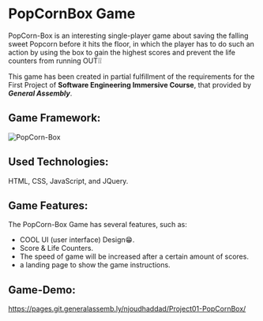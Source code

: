 # PopCornBox Game
PopCorn-Box is an interesting single-player game about saving the falling sweet Popcorn before it hits the floor, in which the player has to do such an action by using the box to gain the highest scores and prevent the life counters from running OUT❕❕ 

This game has been created in partial fulfillment of the requirements for the First Project of **Software Engineering Immersive Course**, that provided by **_General Assembly_**.


## Game Framework:
![PopCorn-Box](https://media.git.generalassemb.ly/user/32588/files/cb84d580-3f3c-11eb-8adf-8c42b08dc79b)

## Used Technologies:
HTML, CSS, JavaScript, and JQuery.

## Game Features: 
The PopCorn-Box Game has several features, such as:
- COOL UI (user interface) Design:grin:.
- Score & Life Counters.
- The speed of game will be increased after a certain amount of scores.
- a landing page to show the game instructions.

## Game-Demo:
https://pages.git.generalassemb.ly/njoudhaddad/Project01-PopCornBox/





 




